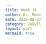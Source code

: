 ```yaml
---
title: Week 14
author: Dr. Mani
date: 2025-08-27
category: Jekyll
layout: post
mermaid: true
---
```


